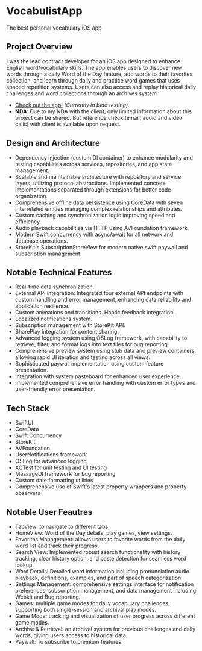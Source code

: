 # VocabulistApp
The best personal vocabulary iOS app

## Project Overview
I was the lead contract developer for an iOS app designed to enhance English word/vocabulary skills. The app enables users to discover new words through a daily Word of the Day feature, add words to their favorites collection, and learn through daily and practice word games that uses spaced repetition systems. Users can also access and replay historical daily challenges and word collections through an archives system.

* [Check out the app!](www.vocabulistapp.com) _(Currently in beta testing)._
* **NDA**: Due to my NDA with the client, only limited information about this project can be shared. But reference check (email, audio and video calls) with client is available upon request.

## Design and Architecture
* Dependency injection (custom DI container) to enhance modularity and testing capabilities across services, repositories, and app state management.
* Scalable and maintainable architecture with repository and service layers, utilizing protocol abstractions. Implemented concrete implementations separated through extensions for better code organization.
* Comprehensive offline data persistence using CoreData with seven interrelated entities managing complex relationships and attributes.
* Custom caching and synchronization logic improving speed and efficiency.
* Audio playback capabilities via HTTP using AVFoundation framework.
* Modern Swift concurrency with async/await for all network and database operations.
* StoreKit's SubscriptionStoreView for modern native swift paywall and subscription management.

## Notable Technical Features
* Real-time data synchronization.
* External API integration: Integrated four external API endpoints with custom handling and error management, enhancing data reliability and application resilience.
* Custom animations and transitions. Haptic feedback integration.
* Localized notifications system.
* Subscription management with StoreKit API.
* SharePlay integration for content sharing.
* Advanced logging system using OSLog framework, with capability to retrieve, filter, and format logs into text files for bug reporting.
* Comprehensive preview system using stub data and preview containers, allowing rapid UI iteration and testing across all views.
* Sophisticated paywall implementation using custom feature presentation.
* Integration with system pasteboard for enhanced user experience.
* Implemented comprehensive error handling with custom error types and user-friendly error presentation.

## Tech Stack
* SwiftUI
* CoreData
* Swift Concurrency
* StoreKit
* AVFoundation
* UserNotifications framework
* OSLog for advanced logging
* XCTest for unit testing and UI testing
* MessageUI framework for bug reporting
* Custom date formatting utilities
* Comprehensive use of Swift's latest property wrappers and property observers

## Notable User Feautres
* TabView: to navigate to different tabs.
* HomeView: Word of the Day details, play games, view settings.
* Favorites Management: allows users to favorite words from the daily word list and track their progress.
* Search View: Implemented robust search functionality with history tracking, clear history option, and paste detection for seamless word lookup.
* Word Details: Detailed word information including pronunciation audio playback, definitions, examples, and part of speech categorization
* Settings Management: comprehensive settings interface for notification preferences, subscription management, and data management including Webkit and Bug reporting.
* Games: multiple game modes for daily vocabulary challenges, supporting both single-session and archival play modes.
* Game Mode: tracking and visualization of user progress across different game modes.
* Archive & Retrieval: an archival system for previous challenges and daily words, giving users access to historical data.
* Paywall: To subscribe to premium features.
